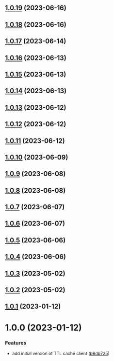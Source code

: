## [1.0.19](https://github.com/bbeesley/bags-of-cache/compare/v1.0.18...v1.0.19) (2023-06-16)

## [1.0.18](https://github.com/bbeesley/bags-of-cache/compare/v1.0.17...v1.0.18) (2023-06-16)

## [1.0.17](https://github.com/bbeesley/bags-of-cache/compare/v1.0.16...v1.0.17) (2023-06-14)

## [1.0.16](https://github.com/bbeesley/bags-of-cache/compare/v1.0.15...v1.0.16) (2023-06-13)

## [1.0.15](https://github.com/bbeesley/bags-of-cache/compare/v1.0.14...v1.0.15) (2023-06-13)

## [1.0.14](https://github.com/bbeesley/bags-of-cache/compare/v1.0.13...v1.0.14) (2023-06-13)

## [1.0.13](https://github.com/bbeesley/bags-of-cache/compare/v1.0.12...v1.0.13) (2023-06-12)

## [1.0.12](https://github.com/bbeesley/bags-of-cache/compare/v1.0.11...v1.0.12) (2023-06-12)

## [1.0.11](https://github.com/bbeesley/bags-of-cache/compare/v1.0.10...v1.0.11) (2023-06-12)

## [1.0.10](https://github.com/bbeesley/bags-of-cache/compare/v1.0.9...v1.0.10) (2023-06-09)

## [1.0.9](https://github.com/bbeesley/bags-of-cache/compare/v1.0.8...v1.0.9) (2023-06-08)

## [1.0.8](https://github.com/bbeesley/bags-of-cache/compare/v1.0.7...v1.0.8) (2023-06-08)

## [1.0.7](https://github.com/bbeesley/bags-of-cache/compare/v1.0.6...v1.0.7) (2023-06-07)

## [1.0.6](https://github.com/bbeesley/bags-of-cache/compare/v1.0.5...v1.0.6) (2023-06-07)

## [1.0.5](https://github.com/bbeesley/bags-of-cache/compare/v1.0.4...v1.0.5) (2023-06-06)

## [1.0.4](https://github.com/bbeesley/bags-of-cache/compare/v1.0.3...v1.0.4) (2023-06-06)

## [1.0.3](https://github.com/bbeesley/bags-of-cache/compare/v1.0.2...v1.0.3) (2023-05-02)

## [1.0.2](https://github.com/bbeesley/bags-of-cache/compare/v1.0.1...v1.0.2) (2023-05-02)

## [1.0.1](https://github.com/bbeesley/bags-of-cache/compare/v1.0.0...v1.0.1) (2023-01-12)

# 1.0.0 (2023-01-12)


### Features

* add initial version of TTL cache client ([b8db725](https://github.com/bbeesley/bags-of-cache/commit/b8db72522ce8b83569dfb7a45d3af80abb661638))
